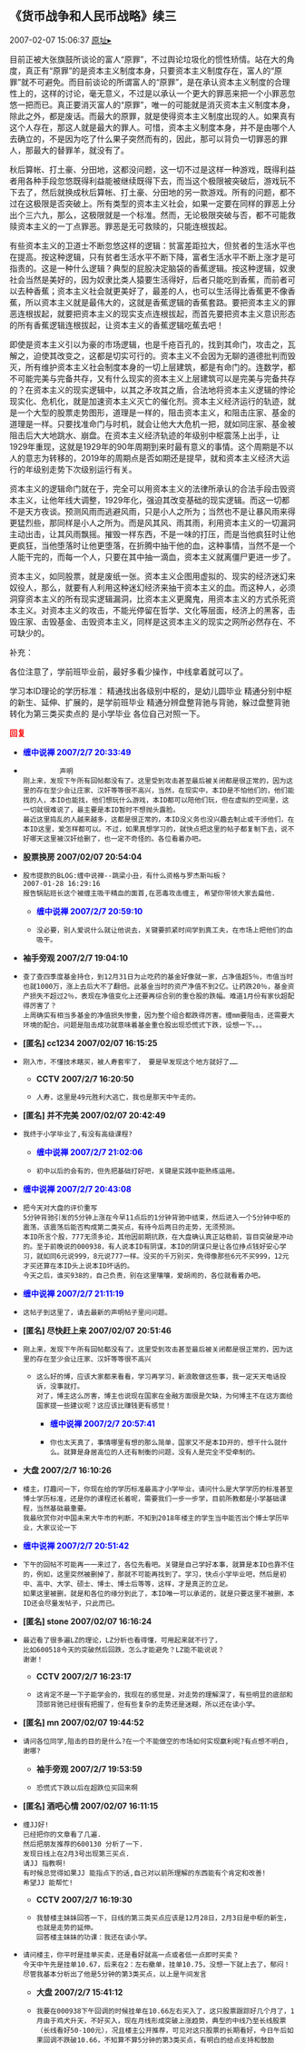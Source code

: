 ## 《货币战争和人民币战略》续三
2007-02-07 15:06:37
[原址▸](http://www.fxgan.com/chan_time/2007_01_06/463.htm)



 
 
 目前正被大张旗鼓所谈论的富人“原罪”，不过舆论垃圾化的惯性矫情。站在大的角度，真正有“原罪”的是资本主义制度本身，只要资本主义制度存在，富人的“原罪”就不可避免。而目前谈论的所谓富人的“原罪”，是在承认资本主义制度的合理性上的，这样的讨论，毫无意义，不过是以承认一个更大的罪恶来把一个小罪恶忽悠一把而已。真正要消灭富人的“原罪”，唯一的可能就是消灭资本主义制度本身，除此之外，都是废话。而最大的原罪，就是使得资本主义制度出现的人。如果真有这个人存在，那这人就是最大的罪人。可惜，资本主义制度本身，并不是由哪个人去确立的，不是因为吃了什么果子突然而有的，因此，那可以背负一切罪恶的罪人，那最大的替罪羊，就没有了。
 
 秋后算帐、打土豪、分田地，这都没问题，这一切不过是这样一种游戏，既得利益者用各种手段忽悠既得利益能被继续既得下去，而当这个极限被突破后，游戏玩不下去了，然后就换成秋后算帐、打土豪、分田地的另一款游戏。所有的问题，都不过在这极限是否突破上。所有类型的资本主义社会，如果一定要在同样的罪恶上分出个三六九，那么，这极限就是一个标准。然而，无论极限突破与否，都不可能救赎资本主义的一丁点罪恶。罪恶是无可救赎的，只能连根拔起。
 
 有些资本主义的卫道士不断忽悠这样的逻辑：贫富差距拉大，但贫者的生活水平也在提高。按这种逻辑，只有贫者生活水平不断下降，富者生活水平不断上涨才是可指责的。这是一种什么逻辑？典型的屁股决定脑袋的香蕉逻辑。按这种逻辑，奴隶社会当然是美好的，因为奴隶比类人猿要生活得好，后者只能吃到香蕉，而前者可以去种香蕉；资本主义社会就更美好了，最差的人，也可以生活得比香蕉更不像香蕉，所以资本主义就是最伟大的，这就是香蕉逻辑的香蕉套路。要把资本主义的罪恶连根拔起，就要把资本主义的现实支点连根拔起，而首先要把资本主义意识形态的所有香蕉逻辑连根拔起，让资本主义的香蕉逻辑吃蕉去吧！
 
 即使是资本主义引以为豪的市场逻辑，也是千疮百孔的，找到其命门，攻击之，瓦解之，迫使其改变之，这都是切实可行的。资本主义不会因为无聊的道德批判而毁灭，所有维护资本主义社会制度本身的一切上层建筑，都是有命门的。连数学，都不可能完美与完备共存，又有什么现实的资本主义上层建筑可以是完美与完备共存的？在资本主义的现实逻辑中，以其之矛攻其之盾，合法地将资本主义逻辑的悖论现实化、危机化，就是加速资本主义灭亡的催化剂。资本主义经济运行的轨迹，就是一个大型的股票走势图形，道理是一样的，阻击资本主义，和阻击庄家、基金的道理是一样。只要找准命门与时机，就会让他大大危机一把，就如同庄家、基金被阻击后大大地跳水、崩盘。在资本主义经济轨迹的年级别中枢震荡上出手，让1929年重现，这就是1929年的90年周期到来时最有意义的事情。这个周期是不以人的意志为转移的，2019年的周期点是否如期还是提早，就和资本主义经济大运行的年级别走势下次级别运行有关。
 
 资本主义的逻辑命门就在于，完全可以用资本主义的法律所承认的合法手段击毁资本主义，让他年线大调整，1929年化，强迫其改变基础的现实逻辑。而这一切都不是天方夜谈。预测风雨而逃避风雨，只是小人之所为；当然也不是让暴风雨来得更猛烈些，那同样是小人之所为。而是风其风、雨其雨，利用资本主义的一切漏洞主动出击，让其风雨飘摇。摧毁一样东西，不是一味的打压，而是当他疯狂时让他更疯狂，当他堕落时让他更堕落，在折腾中抽干他的血，这种事情，当然不是一个人能干完的，而每一个人，只要在其中抽一滴血，资本主义就离僵尸更进一步了。
 
 资本主义，如同股票，就是废纸一张。资本主义企图用虚拟的、现实的经济迷幻来奴役人，那么，就要有人利用这种迷幻经济来抽干资本主义的血。而这种人，必须洞穿资本主义的所有现实逻辑漏洞，比资本主义更魔鬼，用资本主义的方式杀死资本主义。对资本主义的攻击，不能光停留在哲学、文化等层面，经济上的黑客，击毁庄家、击毁基金、击毁资本主义，同样是这资本主义的现实之网所必然存在、不可缺少的。
 
 补充：
 
 
  各位注意了，学前班毕业前，最好多看少操作，中线拿着就可以了。
 
 
  
 
 
  学习本ID理论的学历标准：
    精通找出各级别中枢的，是幼儿圆毕业
    精通分别中枢的新生、延伸、扩展的，是学前班毕业
    精通分辨盘整背驰与背驰，躲过盘整背驰转化为第三类买卖点的
    是小学毕业
    各位自己对照一下。
 


 





<font color='red'>**回复**</font>


- **<font color='blue'>缠中说禅 2007/2/7 20:33:49</font>**
- ```
           声明
  刚上来，发现下午所有回帖都没有了。这里受到攻击甚至最后被关闭都是很正常的，因为这里的存在至少会让庄家、汉奸等等很不高兴，当然，在现实中，本ID是不怕他们的，他们能找的人，本ID也能找，他们想玩什么游戏，本ID都可以陪他们玩，但在虚拟的空间里，这一切就很难说了，最主要是本ID暂时不想抛头露脸。
  最近这里捣乱的人越来越多，这都是很正常的，本ID没义务也没兴趣去制止或干涉他们，在本ID这里，爱怎样都可以。不过，如果真想学习的，就快点把这里的帖子都复制下去，说不好哪天这里被汉奸给删了，也一定不奇怪的。各位看着办吧。
  ```
- **股票换房  2007/02/07 20:54:04**
- ```
  股市提款的BLOG:缠中说禅--跳梁小丑，有什么资格与罗杰斯叫板？ 
  2007-01-28 16:29:16 
  报告锅贴班长这个被缠主吸干精血的面首,在恶毒攻击缠主, 希望你带领大家去扁他.
  ```
   - **<font color='blue'>缠中说禅 2007/2/7 20:59:10</font>**
   - ```
     没必要，别人爱说什么就让他说去，关键要抓紧时间学到真工夫，在市场上把他们的血吸干。
     ```
- **袖手旁观 2007/2/7 19:04:10**
- ```
  查了查四季度基金持仓，到12月31日为止吃药的基金好像就一家，占净值超5％，市值当时也就1000万，涨上去后大不了翻倍。此基金当时的资产净值不到2亿。让药跌20％，基金资产损失不超过2％，表现在净值变化上还要再综合别的重仓股的跌幅。难道1月份有家伙超配得厉害了？
  上周确实有相当多基金的净值损失惨重，因为整个组合都跌得厉害。缠mm要阻击，还需要大环境的配合。问题是阻击成功就意味着基金重仓股出现恐慌式下跌，设想一下。。。
  ```
- **[匿名] cc1234  2007/02/07 16:15:25**
- ```
  刚入市，不懂技术瞎买，被人寿套牢了， 要是早发现这个地方就好了…… 
  ```
   - **CCTV 2007/2/7 16:20:50**
   - ```
     人寿，这里是49元胜利大逃亡，我也是那天中午走的。
     ```
- **[匿名] 并不完美  2007/02/07 20:42:49**
- ```
  我终于小学毕业了,有没有高级课程? 
  ```
   - **<font color='blue'>缠中说禅 2007/2/7 21:02:06</font>**
   - ```
     初中以后的会有的，但先把基础打好吧，关键是实践中能熟练运用。
     ```
- **<font color='blue'>缠中说禅 2007/2/7 20:43:08</font>**
- ```
  把今天对大盘的评价重写
  5分钟背驰引发的5分钟上涨在今早11点后的1分钟背驰中结束，然后进入一个5分钟中枢的震荡，该震荡后能否构成第二类买点，有待今后两日的走势，无须预测。
  本ID所言个股，777无须多论，其他因前期抗跌，在大盘确认真正站稳前，盲目突破是冲动的。至于前晚说的000938，有人说本ID有阴谋，本ID的阴谋只是让各位挣点钱好安心学习，就如同6元说999，8元说777一样。没买的千万别买，免得像那些6元不买999，12元才买还算在本ID头上说本ID坏话的。
  今天之后，谁买938的，自己负责，别在这里嚷嚷，爱胡闹的，各位就看着办吧。
  ```
- **<font color='blue'>缠中说禅 2007/2/7 21:11:19</font>**
- ```
  这帖子到这里了，请去最新的声明帖子里问问题。
  ```
- **[匿名] 尽快赶上来  2007/02/07 20:51:46**
- ```
  刚上来，发现下午所有回帖都没有了。这里受到攻击甚至最后被关闭都是很正常的，因为这里的存在至少会让庄家、汉奸等等很不高兴
  ```
   - ```
     这么好的博，应该大家都来看看，学习再学习，新浪敢做这些事，我一定天天电话投诉，没事就打。
     对了，博主这么厉害，博主也说现在国家在金融方面很是欠缺，为何博主不在这方面给国家提一些建议呢？这应该比赚钱更有感觉！ 
     ```
      - **<font color='blue'>缠中说禅 2007/2/7 20:57:41</font>**
      - ```
        你也太天真了，事情哪里有想的那么简单，国家又不是本ID开的，想干什么就什么。就算是身居高位的人还有制衡的问题，没有人是完全不受牵制的。
        ```
- **大盘 2007/2/7 16:10:26**
- ```
  楼主，打趣问一下，你现在给的学历标准最高才小学毕业，请问什么是大学学历的标准甚至博士学历标准，还是你的课程还长着呢，需要我们一步一步学，目前所教都是小学基础课程，当然基础最重要。
  我最欣赏你对中国未来大牛市的判断，不知到2018年楼主的学生当中能否出个博士学历毕业，大家议论一下
  ```
- **<font color='blue'>缠中说禅 2007/2/7 20:51:42</font>**
- ```
  下午的回帖不可能再一一来过了，各位先看吧。关键是自己学好本事，就算是本ID也靠不住的，例如，这里突然被删掉了，那就不可能再找到了。学习，快点小学毕业吧，然后是初中、高中、大学、硕士、博士、博士后等等，这样，才是真正的立足。
  如果这里被删，就是和各位的缘分到此了，本ID唯一可以承诺的，就是只要这里不被删，本ID还会尽量发帖子，只此而已。
  ```
- **[匿名] stone  2007/02/07 16:16:24**
- ```
  最近看了很多遍LZ的理论，LZ分析也看得懂，可用起来就不行了，
  比如600518今天的突破然后回跌，怎么才能避免？LZ能不能说说？
  谢谢！ 
  ```
   - **CCTV 2007/2/7 16:23:17**
   - ```
     这肯定不是一下子能学会的，我现在的感觉是，对走势的理解深了，有些明显的底部和顶部背驰已经很有把握了，但有些复杂的走势还是迷糊，所以还在读小学。
     ```
- **[匿名] mn  2007/02/07 19:44:52**
- ```
  请问各位同学,阻击的目的是什么?在一个不能做空的市场如何实现赢利呢?有点想不明白,谢哪? 
  ```
   - **袖手旁观 2007/2/7 19:53:59**
   - ```
     恐慌式下跌以后在超跌位买回来啊
     ```
- **[匿名] 酒吧心情  2007/02/07 16:11:15**
- ```
  缠JJ好!
  已经把你的文章看了几遍.
  然后把朋友推荐的600130 分析了一下.
  发现日线上在2月3号出现第三买点.
  请JJ 指教啊!
  有时候总觉得如果JJ 能指点下的话,自己对以前所理解的东西能有个肯定和改善!
  希望JJ 能帮忙! 
  ```
   - **CCTV 2007/2/7 16:19:30**
   - ```
     我替楼主妹妹回答一下，日线的第三类买点应该是12月28日，2月3日是中枢的新生，也就是走势的延伸。
     回答楼主妹妹的功课：我还在读小学。
     ```
- ```
  请问楼主，你平时是挂单买卖，还是看好就高一点或者低一点即时买卖？
  今天中午先是挂单10.67，后来在2：左右撤单，挂单10.75，没想一下就上去了，郁闷！
  尽管我基本分析出了他是5分钟的第3类买点，以上是午间发言
  ```
   - **大盘 2007/2/7 15:41:12**
   - ```
     我要在000938下午回调的时候挂单在10.66左右买入了，这只股票跟踪好几个月了，1月由于鸡犬升天，不好买入，现在月线形成突破上涨趋势，典型的中线乃至长线股票（长线看好50-100元），况且楼主公开推荐，可见对这只股票的长期看好，今日午后如果回调不跌破10.66，不知算不算5分钟的第3类买点，有明白的给点支持和鼓励
     ```

